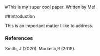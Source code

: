 #This is my super cool paper.
Written by Me!

##Introduction

This is an important matter I like to address.

### References

Smith, J (2020).
Markello,R (2019).
